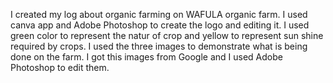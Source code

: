 I created my log about organic farming on WAFULA organic farm. I used canva app and Adobe Photoshop to create the logo and editing it. I used green color to represent the natur of crop and yellow to represent sun shine required by crops. I used the three images to demonstrate what is being done on the farm. I got this images from Google and I used Adobe Photoshop to edit them.
